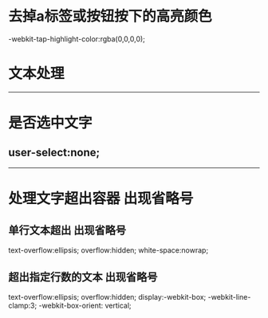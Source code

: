 # 去掉a标签或按钮按下的高亮颜色
-webkit-tap-highlight-color:rgba(0,0,0,0);

# 文本处理
--------------------------------------
# 是否选中文字
user-select:none;
-----------------------------------------



------------------------------------
# 处理文字超出容器 出现省略号
## 单行文本超出 出现省略号
text-overflow:ellipsis;
overflow:hidden;
white-space:nowrap;

## 超出指定行数的文本 出现省略号
text-overflow:ellipsis;
overflow:hidden;
display:-webkit-box;
-webkit-line-clamp:3;
-webkit-box-orient: vertical;